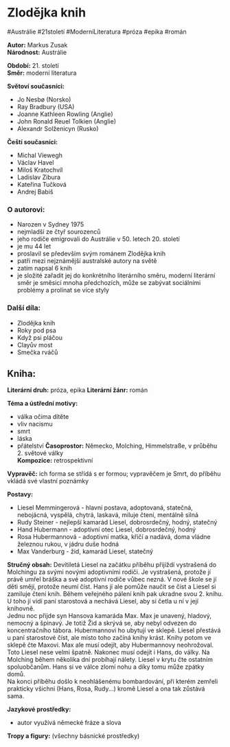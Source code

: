 # Zlodějka knih
#Austrálie #21století #ModerníLiteratura #próza #epika #román

**Autor:** Markus Zusak  
**Národnost:** Austrálie  

**Období:** 21\. století  
**Směr:** moderní literatura  

**Světoví současníci:**  
- Jo Nesbø (Norsko)  
- Ray Bradbury (USA)  
- Joanne Kathleen Rowling (Anglie)
- John Ronald Reuel Tolkien (Anglie)
- Alexandr Solženicyn (Rusko)

**Čeští současníci:**  
- Michal Viewegh  
- Václav Havel  
- Miloš Kratochvíl  
- Ladislav Zibura  
- Kateřina Tučková  
- Andrej Babiš  

### O autorovi:  
- Narozen v Sydney 1975
- nejmladší ze čtyř sourozenců
- jeho rodiče emigrovali do Austrálie v 50. letech 20. století
- je mu 44 let
- proslavil se především svým románem Zlodějka knih
- patří mezi nejznámější australské autory na světě
- zatím napsal 6 knih
- je složité zařadit jej do konkrétního literárního směru, moderní literární směr je směsicí mnoha předchozích, může se zabývat sociálními problémy a prolínat se více styly

### Další díla:  
- Zlodějka knih
- Roky pod psa
- Když psi pláčou
- Clayův most
- Smečka rváčů

## Kniha:  

**Literární druh:** próza, epika
**Literární žánr:** román

**Téma a ústřední motivy:**  
- válka očima dítěte
- vliv nacismu
- smrt
- láska
- přátelství
**Časoprostor:** Německo, Molching, Himmelstraße, v průběhu 2. světové války  
**Kompozice:** retrospektivní  

**Vypravěč:** ich forma se střídá s er formou; vypravěčem je Smrt, do příběhu vkládá své vlastní poznámky 

**Postavy:**  
- Liesel Memmingerová - hlavní postava, adoptovaná, statečná, nebojácná, vyspělá, chytrá, laskavá, miluje čtení, mentálně silná
- Rudy Steiner - nejlepší kamarád Liesel, dobrosrdečný, hodný, statečný
- Hand Hubermann - adoptivní otec Liesel, dobrosrdečný, hodný 
- Rosa Hubermannová - adoptivní matka, křičí a nadává, doma vládne železnou rukou, v jádru duše hodná
- Max Vanderburg - žid, kamarád Liesel, statečný

**Stručný obsah:** 
Devítiletá Liesel na začátku příběhu přijíždí vystrašená do Molchingu za svými novými adoptivními rodiči. Je vystrašená, protože jí právě umřel bráška a své adoptivní rodiče vůbec nezná. V nové škole se jí děti smějí, protože neumí číst. Hans jí ale pomůže naučit se číst a Liesel si zamiluje čtení knih. Během veřejného pálení knih pak ukradne svou 2. knihu. U toho jí vidí paní starostová a nechává Liesel, aby si četla u ní v její knihovně.  
Jednu noc přijde syn Hansova kamaráda Max. Max je unavený, hladový, nemocný a špinavý. Je totiž Žid a skrývá se, aby nebyl odvezen do koncentračního tábora. Hubermannovi ho ubytují ve sklepě. Liesel přestává u paní starostové číst, ale místo toho začíná knihy krást. Knihy potom ve sklepě čte Maxovi. Max ale musí odejít, aby Hubermannovy neohrožoval. Toto Liesel nese velmi špatně. Nakonec musí odejít i Hans, do války. Na Molching během několika dní probíhají nálety. Liesel v krytu čte ostatním spoluobčanům. Hans si ve válce zlomí nohu a díky tomu může zpátky domů.  
Na konci příběhu došlo k neohlášenému bombardování, při kterém zemřeli prakticky všichni (Hans, Rosa, Rudy...) kromě Liesel a ona tak zůstává sama.  


**Jazykové prostředky:** 
- autor využívá německé fráze a slova

**Tropy a figury:** (všechny básnické prostředky)